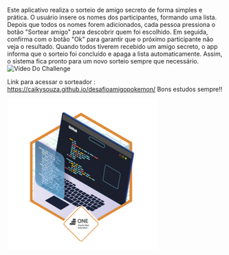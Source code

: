Este aplicativo realiza o sorteio de amigo secreto de forma simples e prática. O usuário insere os nomes dos participantes, formando uma lista. Depois que todos os nomes forem adicionados, cada pessoa pressiona o botão "Sortear amigo" para descobrir quem foi escolhido. Em seguida, confirma com o botão "Ok" para garantir que o próximo participante não veja o resultado. Quando todos tiverem recebido um amigo secreto, o app informa que o sorteio foi concluído e apaga a lista automaticamente. Assim, o sistema fica pronto para um novo sorteio sempre que necessário.
<img src="amp.gif" alt="Vídeo Do Challenge">


Link para acessar o sorteador : https://caikysouza.github.io/desafioamigopokemon/
Bons estudos sempre!! 


<img src="badge-desafio (1).png" alt="Badget ONE">
